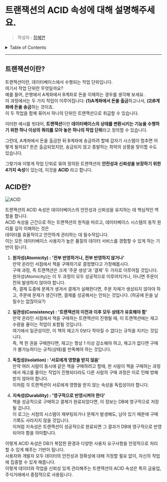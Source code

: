 # 트랜잭션의 ACID 속성에 대해 설명해주세요.

> 작성자 : [정혜연](https://github.com/jeonglever)

<details>
<summary>Table of Contents</summary>

- [트랜잭션이란?](#트랜잭션이란?)
- [ACID란?](#ACID란?)
  </details>

---

## 트랜잭션이란?

트랜잭션이란, 데이터베이스에서 수행되는 작업 단위입니다.</br>
여기서 작업 단위란 무엇일까요? </br>
예를 들어, 은행에서 A계좌에서 B계좌로 돈을 이체하는 경우를 생각해 보세요. </br>
이 과정에서는 두 가지 작업이 이루어집니다: **(1)A계좌에서 돈을 출금**하고나서, **(2)B계좌에 돈을 송금**하는 것이죠. </br>
이 두 작업을 함께 묶어서 하나의 단위인 트랜잭션으로 취급할 수 있습니다.</br>

이러한 예시를 빗대어, **트랜잭션**이란 **데이터베이스의 상태를 변환시키는 기능을 수행하기 위한 하나 이상의 쿼리를 모아 놓은 하나의 작업 단위**라고 정의할 수 있습니다. </br>

그런데, A계좌에서 돈을 출금한 뒤 B계좌에 송금하려 할때 갑자기 시스템이 멈추면 어떻게 될까요? 돈은 출금되었지만, 송금되지 않고 증발하는 최악의 상황을 맞이할 수도 있습니다. </br>

그렇기에 이렇게 작업 단위로 묶여 정의된 트랜잭션의 **안전성과 신뢰성을 보장하기 위한 4가지 속성**이 있는데, 이것을 **ACID** 라고 합니다. </br>

## ACID란?

![ACID](https://www.databricks.com/wp-content/uploads/2021/02/delta-lake-1-min.png)

트랜잭션의 ACID 속성은 데이터베이스의 안전성과 신뢰성을 유지하는 데 핵심적인 역할을 합니다. </br>
ACID 속성을 근간으로 하는 트랜잭션의 원칙을 따르고, 데이터베이스 시스템의 동작 원리를 깊이 이해하는 것은</br>
데이터를 효율적이고 안전하게 관리하는 데 필수적입니다.</br>
이는 모든 데이터베이스 사용자가 높은 품질의 데이터 서비스를 경험할 수 있게 하는 기반이 됩니다.</br>

1. **원자성(Atomicity) : '전부 반영하거나, 전부 반영하지 않거나'**<br/>
   만약 온라인 서점에서 책을 구매하기로 결정했다고 가정해봅시다. </br>
   구매 과정, 즉 트랜잭션은 크게 '주문 생성'과 '결제' 두 가지로 이루어질 것입니다. </br>
   원자성(Atomicity)는 이 두 과정이 모두 성공적으로 이루어지거나, 아니면 주문이 전혀 발생하지 않아야 합니다.</br>
   즉, 결제 도중에 문제가 생겨서 결제가 실패한다면, 주문 자체가 생성되지 않아야 하고, 주문에 문제가 생긴다면, 결제를 성공해서는 안되는 것입니다. (허공에 돈을 날릴수는 없잖아요?)

2. **일관성(Consistency) : '트랜잭션의 이전과 이후 모두 상태가 유효해야 함'**<br/>
   만약 온라인 서점에서 책을 구매하는 트랜잭션이 진행될 때, 이 트랜잭션에는 재고 수량을 줄이는 작업이 포함될 것입니다.</br>
   여기에서 일관성이란, 이 책의 재고가 0보다 작아질 수 없다는 규칙을 지키는 것입니다.</br>
   즉, 책 한 권을 구매한다면, 재고는 항상 1 이상 감소해야 하고, 재고가 없다면 구매가 불가능하다는 규칙(상태)를 만족해야 하는 것입니다.</br>

3. **독립성(Isolation) : '서로에게 영향을 받지 않음'**<br/>
   만약 여러 사람이 동시에 같은 책을 구매하려고 할때, 한 사람이 책을 구매하는 과정에서 재고를 줄이는 작업이 진행되더라도 다른 사람의 구매 과정은 이로 인해 방해받지 않아야 합니다.<br/>
   이처럼 각 트랜잭션이 서로에게 영향을 받지 않는 속성을 독립성이라 합니다.<br/>

4. **지속성(Durability) : '영구적으로 반영시켜야 한다'**<br/>
   책을 성공적으로 구매하고 결제가 완료되었다면, 이 정보는 DB에 영구적으로 저장될 겁니다. <br/>
   이 로그는 서점의 시스템이 재부팅되거나 문제가 발생해도, 남아 있기 때문에 구매 기록도 사라지지 않을 것입니다.<br/>
   이처럼 지속성은 트랜잭션이 성공적으로 완료되면 그 결과가 DB에 영구적으로 반영되어야 함을 의미합니다.<br/>

이렇게 ACID 속성은 DB가 복잡한 환경과 다양한 사용자 요구사항을 안정적으로 처리할 수 있게 해주는 기반이 됩니다.</br>
사용자와 개발자 모두 데이터의 안전성과 정확성에 대해 걱정할 필요 없이, 자신의 작업에 집중할 수 있게 해줍니다. </br>
이렇게 데이터와 작업을 신뢰성 있게 관리해주는 트랜잭션의 ACID 속성은 특히 금융업, 주식거래에서 중점적으로 사용됩니다. </br>
